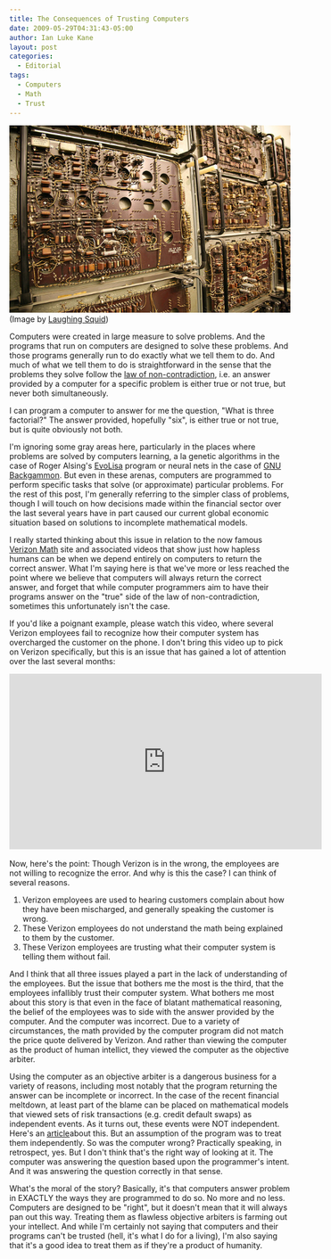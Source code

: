 ```yaml
---
title: The Consequences of Trusting Computers
date: 2009-05-29T04:31:43-05:00
author: Ian Luke Kane
layout: post
categories:
  - Editorial
tags:
  - Computers
  - Math
  - Trust
---
```


![(Laughing Squid)](/assets/computer.jpg)  
(Image by [Laughing Squid](http://www.flickr.com/photos/laughingsquid/102688583/sizes/z/in/photostream))

Computers were created in large measure to solve problems. And the
programs that run on computers are designed to solve these problems. And
those programs generally run to do exactly what we tell them to do. And
much of what we tell them to do is straightforward in the sense that the
problems they solve follow the
[law of non-contradiction](http://en.wikipedia.org/wiki/Principle_of_contradiction),
i.e. an answer provided by a computer for a specific problem is either
true or not true, but never both simultaneously.

I can program a computer to answer for me the question, "What is three
factorial?" The answer provided, hopefully "six", is either true or not
true, but is quite obviously not both.

I'm ignoring some gray areas here, particularly in the places where
problems are solved by computers learning, a la genetic algorithms in
the case of Roger
Alsing's [EvoLisa](http://rogeralsing.com/2008/12/07/genetic-programming-evolution-of-mona-lisa/)
program or neural nets in the case of
[GNU Backgammon](http://www.gnubg.org/). But even in these arenas,
computers are programmed to perform specific tasks that solve (or
approximate) particular problems. For the rest of this post, I'm
generally referring to the simpler class of problems, though I will
touch on how decisions made within the financial sector over the last
several years have in part caused our current global economic situation
based on solutions to incomplete mathematical models.

I really started thinking about this issue in relation to the now
famous [Verizon Math](http://verizonmath.blogspot.com/) site and
associated videos that show just how hapless humans can be when we
depend entirely on computers to return the correct answer. What I'm
saying here is that we've more or less reached the point where we
believe that computers will always return the correct answer, and forget
that while computer programmers aim to have their programs answer on the
"true" side of the law of non-contradiction, sometimes this
unfortunately isn't the case.

If you'd like a poignant example, please watch this video, where several
Verizon employees fail to recognize how their computer system has
overcharged the customer on the phone. I don't bring this video up to
pick on Verizon specifically, but this is an issue that has gained a lot
of attention over the last several months:

<iframe width="560" height="315" src="https://www.youtube.com/embed/zN9LZ3ojnxY" frameborder="0" allow="accelerometer; autoplay; encrypted-media; gyroscope; picture-in-picture" allowfullscreen></iframe>

Now, here's the point: Though Verizon is in the wrong, the employees
are not willing to recognize the error. And why is this the case? I can
think of several reasons.

1.   Verizon employees are used to hearing customers complain about how
     they have been mischarged, and generally speaking the customer is
     wrong.
2.   These Verizon employees do not understand the math being explained
     to them by the customer.
3.   These Verizon employees are trusting what their computer system is
     telling them without fail.

And I think that all three issues played a part in the lack of
understanding of the employees. But the issue that bothers me the most
is the third, that the employees infallibly trust their computer system.
What bothers me most about this story is that even in the face of
blatant mathematical reasoning, the belief of the employees was to side
with the answer provided by the computer. And the computer was
incorrect. Due to a variety of circumstances, the math provided by the
computer program did not match the price quote delivered by Verizon. And
rather than viewing the computer as the product of human intellict, they
viewed the computer as the objective arbiter.

Using the computer as an objective arbiter is a dangerous business for a
variety of reasons, including most notably that the program returning
the answer can be incomplete or incorrect. In the case of the recent
financial meltdown, at least part of the blame can be placed on
mathematical models that viewed sets of risk transactions (e.g. credit
default swaps) as independent events. As it turns out, these events were
NOT independent. Here's an
[article](http://firedoglake.com/2008/10/23/credit-default-swaps-if-it-talks-like-insurance-if-it-walks-like-insurance-it-should-re-regulated-like-insurance/)about
this. But an assumption of the program was to treat them independently.
So was the computer wrong? Practically speaking, in retrospect, yes. But
I don't think that's the right way of looking at it. The computer was
answering the question based upon the programmer's intent. And it was
answering the question correctly in that sense.

What's the moral of the story? Basically, it's that computers answer
problem in EXACTLY the ways they are programmed to do so. No more and no
less. Computers are designed to be "right", but it doesn't mean that it
will always pan out this way. Treating them as flawless objective
arbiters is farming out your intellect. And while I'm certainly not
saying that computers and their programs can't be trusted (hell, it's
what I do for a living), I'm also saying that it's a good idea to treat
them as if they're a product of humanity.